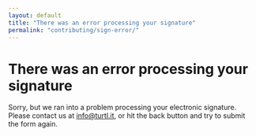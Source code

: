 ```yaml
---
layout: default
title: "There was an error processing your signature"
permalink: "contributing/sign-error/"
---
```


# There was an error processing your signature

Sorry, but we ran into a problem processing your electronic signature. Please
contact us at [info@turtl.it](mailto:info@turtl.it), or hit the back button and
try to submit the form again.

